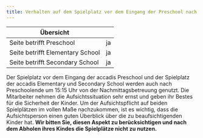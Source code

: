 ```yaml
---
title: Verhalten auf dem Spielplatz vor dem Eingang der Preschool nach der Abholzeit
---
```

| Übersicht | |
| --- | --- |
| Seite betrifft Preschool | ja |
| Seite betrifft Elementary School | ja |
| Seite betrifft Secondary School | ja |

Der Spielplatz vor dem Eingang der accadis Preschool und der Spielplatz der accadis Elementary und Secondary School werden auch nach Preschoolende um 15:15 Uhr von der Nachmittagsbetreuung genutzt. Die Mitarbeiter nehmen die Aufsichtssituation sehr ernst und geben ihr Bestes für die Sicherheit der Kinder. Um der Aufsichtspflicht auf beiden Spielplätzen im vollen Maße nachzukommen, ist es wichtig, dass die Aufsichtsperson einen guten Überblick über die zu beaufsichtigenden Kinder hat. **Wir bitten Sie, diesen Aspekt zu berücksichtigen und nach dem Abholen ihres Kindes die Spielplätze nicht zu nutzen.**